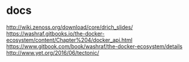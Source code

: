 # docs


http://wiki.zenoss.org/download/core/drich_slides/ </br>
https://washraf.gitbooks.io/the-docker-ecosystem/content/Chapter%204/docker_api.html </br>
https://www.gitbook.com/book/washraf/the-docker-ecosystem/details </br>
http://www.yet.org/2016/06/tectonic/ </br>
